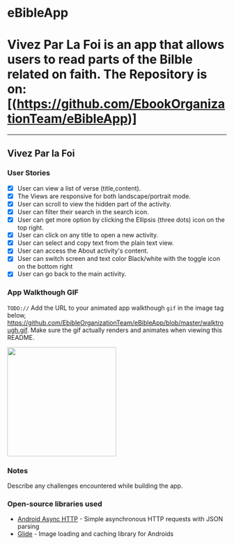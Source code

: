 # eBibleApp

# Vivez Par La Foi is an app that allows users to read parts of the Bilble related on faith. The Repository is on: [(https://github.com/EbookOrganizationTeam/eBibleApp)]

---

## Vivez Par la Foi

### User Stories

- [x] User can view a list of verse (title,content).
- [x]  The Views are responsive for both landscape/portrait mode.
- [x]  User can scroll to view the hidden part of the activity.
- [x]  User can filter their search in the search icon. 
- [x]  User can get more option by clicking the Ellipsis (three dots) icon on the top right.
- [x]  User can click on any title to open a new activity.
- [x]  User can select and copy text from the plain text view.
- [x]  User can access the About activity's content.
- [x]  User can switch screen and text color Black/white with the toggle icon on the bottom right
- [x]  User can go back to the main activity.

### App Walkthough GIF
`TODO://` Add the URL to your animated app walkthough `gif` in the image tag below, https://github.com/EbibleOrganizationTeam/eBibleApp/blob/master/walktrough.gif. Make sure the gif actually renders and animates when viewing this README.

<img src="YOUR_GIF_URL_HERE" width=250><br>

### Notes
Describe any challenges encountered while building the app.

### Open-source libraries used

- [Android Async HTTP](https://github.com/codepath/CPAsyncHttpClient) - Simple asynchronous HTTP requests with JSON parsing
- [Glide](https://github.com/bumptech/glide) - Image loading and caching library for Androids
